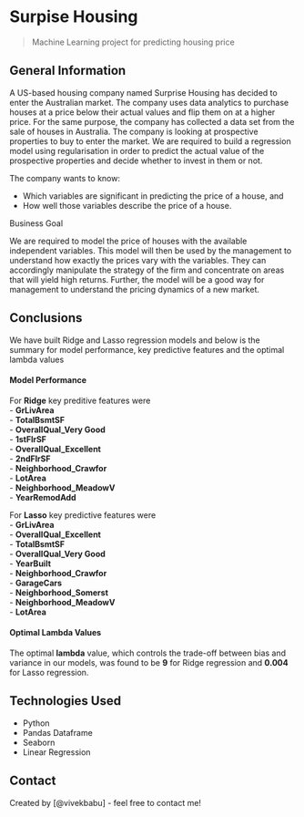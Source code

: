 # Surpise Housing
> Machine Learning project for predicting housing price

## General Information
A US-based housing company named Surprise Housing has decided to enter the Australian market. The company uses data analytics to purchase houses at a price below their actual values and flip them on at a higher price. For the same purpose, the company has collected a data set from the sale of houses in Australia. The company is looking at prospective properties to buy to enter the market. We are required to build a regression model using regularisation in order to predict the actual value of the prospective properties and decide whether to invest in them or not.

The company wants to know:

- Which variables are significant in predicting the price of a house, and
- How well those variables describe the price of a house.

Business Goal 

 

We are required to model the price of houses with the available independent variables. This model will then be used by the management to understand how exactly the prices vary with the variables. They can accordingly manipulate the strategy of the firm and concentrate on areas that will yield high returns. Further, the model will be a good way for management to understand the pricing dynamics of a new market.


## Conclusions
We have built Ridge and Lasso regression models and below is the summary for model performance, key predictive features and the optimal lambda values

#### Model Performance
For **Ridge** key preditive features were
<br>- **GrLivArea**
<br>- **TotalBsmtSF**
<br>- **OverallQual_Very Good**
<br>- **1stFlrSF**
<br>- **OverallQual_Excellent**
<br>- **2ndFlrSF**
<br>- **Neighborhood_Crawfor**
<br>- **LotArea**
<br>- **Neighborhood_MeadowV**
<br>- **YearRemodAdd**

For **Lasso** key predictive features were 
<br> - **GrLivArea**
<br> - **OverallQual_Excellent**
<br> - **TotalBsmtSF**
<br> - **OverallQual_Very Good**
<br> - **YearBuilt**
<br> - **Neighborhood_Crawfor**
<br> - **GarageCars**
<br> - **Neighborhood_Somerst**
<br> - **Neighborhood_MeadowV**
<br> - **LotArea**

#### Optimal Lambda Values

The optimal **lambda** value, which controls the trade-off between bias and variance in our models, was found to be **9** for Ridge regression and **0.004** for Lasso regression.

<!-- You don't have to answer all the questions - just the ones relevant to your project. -->


## Technologies Used
- Python
- Pandas Dataframe
- Seaborn
- Linear Regression


## Contact
Created by [@vivekbabu] - feel free to contact me!
